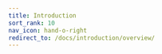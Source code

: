 ```yaml
---
title: Introduction
sort_rank: 10
nav_icon: hand-o-right
redirect_to: /docs/introduction/overview/
---
```

